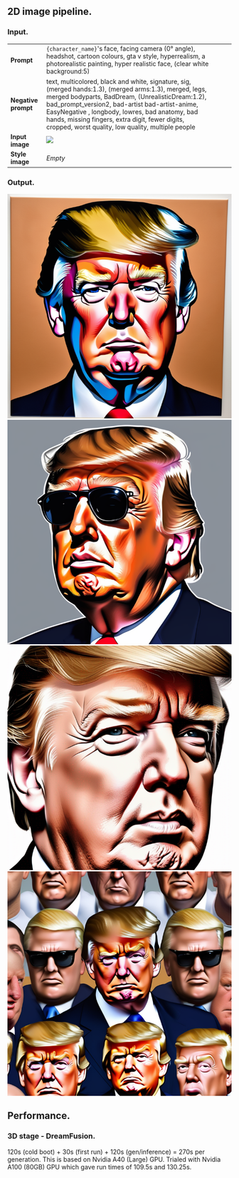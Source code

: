 
## 2D image pipeline.

### Input.

|                     |         |   |   |   |
|---------------------|---------|---|---|---|
| **Prompt**          |    `{character_name}`'s face, facing camera (0° angle), headshot, cartoon colours, gta v style, hyperrealism, a photorealistic painting, hyper realistic face, (clear white background:5)     |   |   |   |
| **Negative prompt** |    text, multicolored, black and white, signature, sig, (merged hands:1.3), (merged arms:1.3), merged, legs, merged bodyparts, BadDream, (UnrealisticDream:1.2), bad_prompt_version2, bad-artist bad-artist-anime, EasyNegative , longbody, lowres, bad anatomy, bad hands, missing fingers, extra digit, fewer digits, cropped, worst quality, low quality, multiple people     |   |   |   |
| **Input image**     |    ![](https://i.imgur.com/F13wrbW.png)     |   |   |   |
| **Style image**     | _Empty_ |   |   |   |

### Output.

![alt text](zaagjs3bzkp4fovcfvalzex76i.png) ![alt text](rodkyfdbsyazmin6okw3mtgdai.png) ![alt text](bxhlrrdbxp3scpmawexpkvdjfe.png) ![alt text](bgnbcjtb6jimd6n7rp23aymxgi.png)

## Performance.

### 3D stage - DreamFusion.

120s (cold boot) + 30s (first run) + 120s (gen/inference) = 270s per generation. This is based on Nvidia A40 (Large) GPU. Trialed with Nvidia A100 (80GB) GPU which gave run times of 109.5s and 130.25s.